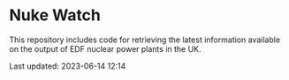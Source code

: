 # Nuke Watch

This repository includes code for retrieving the latest information available on the output of EDF nuclear power plants in the UK.

Last updated: 2023-06-14 12:14